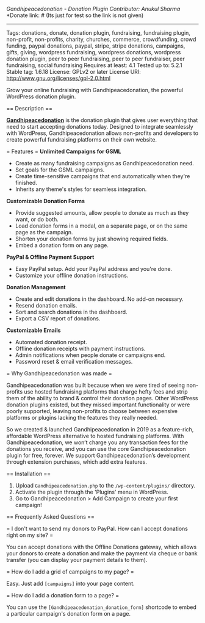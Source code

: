 *Gandhipeacedonation - Donation Plugin*
*Contributor: Anukul Sharma*
*Donate link: # (Its just for test so the link is not given) 
************************************************************************************************************************


Tags: donations, donate, donation plugin, fundraising, fundraising plugin, non-profit, non-profits, charity, churches, commerce, crowdfunding, crowd funding, paypal donations, paypal, stripe, stripe donations, campaigns, gifts, giving, wordpress fundraising, wordpress donations, wordpress donation plugin, peer to peer fundraising, peer to peer fundraiser, peer fundraising, social fundraising
Requires at least: 4.1
Tested up to: 5.2.1
Stable tag: 1.6.18
License: GPLv2 or later
License URI: http://www.gnu.org/licenses/gpl-2.0.html

Grow your online fundraising with Gandhipeacedonation, the powerful WordPress donation plugin.

== Description ==

**[Gandhipeacedonation](https://anukuls.sgedu.site/plugin)** is the donation plugin that gives user everything that need to start accepting donations today. Designed to integrate seamlessly with WordPress, Gandhipeacedonation allows non-profits and developers to create powerful fundraising platforms on their own website.

=  Features =
**Unlimited Campaigns for GSML**

* Create as many fundraising campaigns as Gandhipeacedonation need.
* Set goals for the GSML campaigns.
* Create time-sensitive campaigns that end automatically when they're finished.
* Inherits any theme's styles for seamless integration.

**Customizable Donation Forms**

* Provide suggested amounts, allow people to donate as much as they want, or do both.
* Load donation forms in a modal, on a separate page, or on the same page as the campaign.
* Shorten your donation forms by just showing required fields.
* Embed a donation form on any page.

**PayPal & Offline Payment Support**

* Easy PayPal setup. Add your PayPal address and you're done.
* Customize your offline donation instructions.

**Donation Management**

* Create and edit donations in the dashboard. No add-on necessary.
* Resend donation emails.
* Sort and search donations in the dashboard.
* Export a CSV report of donations.

**Customizable Emails**

* Automated donation receipt.
* Offline donation receipts with payment instructions.
* Admin notifications when people donate or campaigns end.
* Password reset & email verification messages.

= Why Gandhipeacedonation was made =

Gandhipeacedonation was built because when we were tired of seeing non-profits use hosted fundraising platforms that charge hefty fees and strip them of the ability to brand & control their donation pages. Other WordPress donation plugins existed, but they missed important functionality or were poorly supported, leaving non-profits to choose between expensive platforms or plugins lacking the features they really needed.

So we created & launched Gandhipeacedonation in 2019 as a feature-rich, affordable WordPress alternative to hosted fundraising platforms. With Gandhipeacedonation, we won’t charge you any transaction fees for the donations you receive, and you can use the core Gandhipeacedonation plugin for free, forever. We support Gandhipeacedonation’s development through extension purchases, which add extra features.


== Installation ==

1. Upload `Gandhipeacedonation.php` to the `/wp-content/plugins/` directory.
1. Activate the plugin through the 'Plugins' menu in WordPress.
1. Go to Gandhipeacedonation > Add Campaign to create your first campaign!

== Frequently Asked Questions ==

= I don't want to send my donors to PayPal. How can I accept donations right on my site? =

You can accept donations with the Offline Donations gateway, which allows your donors to create a donation and make the payment via cheque or bank transfer (you can display your payment details to them).

= How do I add a grid of campaigns to my page? =

Easy. Just add `[campaigns]` into your page content. 

= How do I add a donation form to a page? =

You can use the `[Gandhipeacedonation_donation_form]` shortcode to embed a particular campaign's donation form on a page.


